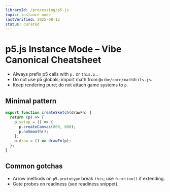 ```yaml
---
libraryId: /processing/p5.js
topic: instance mode
lastVerified: 2025-08-12
status: curated
---
```


# p5.js Instance Mode – Vibe Canonical Cheatsheet

- Always prefix p5 calls with `p.` or `this.p.`.
- Do not use p5 globals; import math from `@vibe/core/mathUtils.js`.
- Keep rendering pure; do not attach game systems to `p`.

## Minimal pattern
```js
export function createSketch(drawFn) {
  return (p) => {
    p.setup = () => {
      p.createCanvas(800, 600);
      p.noSmooth();
    };
    p.draw = () => drawFn(p);
  };
}
```

## Common gotchas
- Arrow methods on `p5.prototype` break `this`; use `function()` if extending.
- Gate probes on readiness (see readiness snippet).
